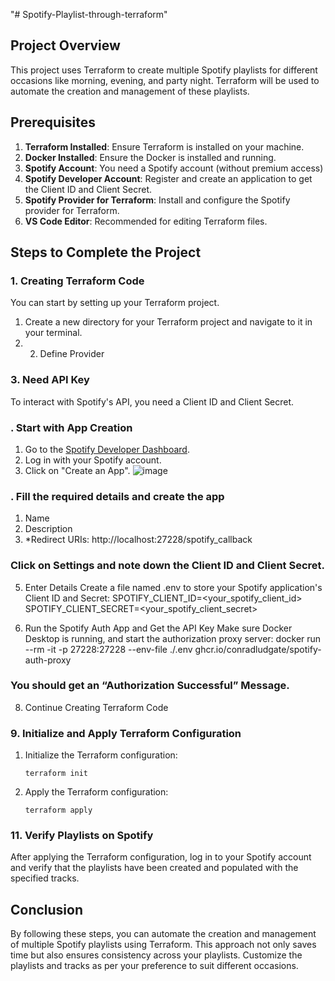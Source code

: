 "# Spotify-Playlist-through-terraform" 
## Project Overview
This project uses Terraform to create multiple Spotify playlists for different occasions like morning, evening, and party night. Terraform will be used to automate the creation and management of these playlists.
## Prerequisites
1. **Terraform Installed**: Ensure Terraform is installed on your machine.
2. **Docker Installed**: Ensure the Docker is installed and running.
3. **Spotify Account**: You need a Spotify account (without premium access)
4. **Spotify Developer Account**: Register and create an application to get the Client ID and Client Secret.
5. **Spotify Provider for Terraform**: Install and configure the Spotify provider for Terraform.
6. **VS Code Editor**: Recommended for editing Terraform files.

## Steps to Complete the Project

### 1. Creating Terraform Code

You can start by setting up your Terraform project.

1. Create a new directory for your Terraform project and navigate to it in your terminal.
2.  2. Define Provider
### 3. Need API Key
To interact with Spotify's API, you need a Client ID and Client Secret.
### . Start with App Creation
1. Go to the [Spotify Developer Dashboard](https://developer.spotify.com/dashboard/).
2. Log in with your Spotify account.
3. Click on "Create an App".
   ![image](https://github.com/user-attachments/assets/dee19887-06dc-4f34-81ee-fb3b291ab869)
### . Fill the required details and create the app
   1. Name
   2. Description
   3. *Redirect URIs: http://localhost:27228/spotify_callback

### Click on Settings and note down the Client ID and Client Secret.
5. Enter Details
Create a file named .env to store your Spotify application's Client ID and Secret:
SPOTIFY_CLIENT_ID=<your_spotify_client_id>
SPOTIFY_CLIENT_SECRET=<your_spotify_client_secret>

6. Run the Spotify Auth App and Get the API Key
Make sure Docker Desktop is running, and start the authorization proxy server:
docker run --rm -it -p 27228:27228 --env-file ./.env ghcr.io/conradludgate/spotify-auth-proxy

### You should get an “Authorization Successful” Message.

8. Continue Creating Terraform Code

### 9. Initialize and Apply Terraform Configuration

1. Initialize the Terraform configuration:
    
    ```
    terraform init
    
    ```
    
2. Apply the Terraform configuration:
    
    ```
    terraform apply
    
    ```
    

### 11. Verify Playlists on Spotify

After applying the Terraform configuration, log in to your Spotify account and verify that the playlists have been created and populated with the specified tracks.

## Conclusion

By following these steps, you can automate the creation and management of multiple Spotify playlists using Terraform. This approach not only saves time but also ensures consistency across your playlists. Customize the playlists and tracks as per your preference to suit different occasions.
